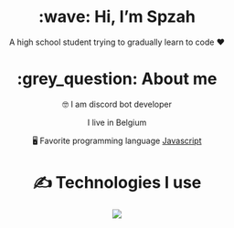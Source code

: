 <div align="center">
<h1> :wave: Hi, I’m Spzah </h1>
<p> A high school student trying to gradually learn to code ❤ </p>
  
<h1> :grey_question: About me </h1>
  <p> 🤓 I am discord bot developer </p>
  <p>  I live in Belgium </p>
  <p> 🖥️ Favorite programming language <a href="https://tr.wikipedia.org/wiki/JavaScript"> Javascript </a> </p>


<h1> ✍ Technologies I use </h1>
<img src="https://skillicons.dev/icons?i=js,nodejs,vscode,github,discord&theme=dark" />
